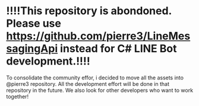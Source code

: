# !!!!This repository is abondoned. Please use https://github.com/pierre3/LineMessagingApi instead for C# LINE Bot development.!!!!

To consolidate the community effor, i decided to move all the assets into @pierre3 repository. All the development effort will be done in that repository in the future. We also look for other developers who want to work together!
